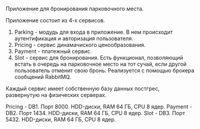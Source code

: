 Приложение для бронирования парковочного места.

Приложение состоит из 4-х сервисов.
1) Parking - модудь для входа в приложение. В нем происходит аутентификация и авторизация пользователя.
2) Pricing - сервис динамачиского ценообразования.
3) Payment - платежный сервис.
4) Slot - сервис для бронирования. Есть функционал, позволяющий встать в очередь на парковочное место на тот сучай, если другой пользователь отменит свою бронь.
   Реализуется с помощью брокера сообщений RabbitMQ.

Каждый сервис имеет собственную базу данных постгрес, развернутую на физических серверах.

Pricing - DB1. Порт 8000. HDD-диски, RAM 64 ГБ, CPU 8 ядер.
Payment - DB2. Порт 1434. HDD-диски, RAM 64 ГБ, CPU 8 ядер.
Slot - DB3. Порт 5432. HDD-диски, RAM 64 ГБ, CPU 8 ядер.
